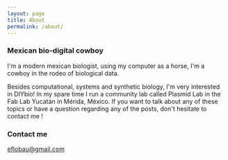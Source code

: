 ```yaml
---
layout: page
title: About
permalink: /about/
---
```


### Mexican bio-digital cowboy

I'm a modern mexican biologist, using my computer as a horse, I'm a cowboy in the rodeo of biological data. 

Besides computational, systems and synthetic biology, I'm very interested in DIYbio! In my spare time I run a community lab called Plasmid Lab in the Fab Lab Yucatán in Mérida, México. If you want to talk about any of these topics or have a question regarding any of the posts, don't hesitate to contact me ! 

### Contact me

[eflobau@gmail.com](mailto:eflobau@gmail.com)
